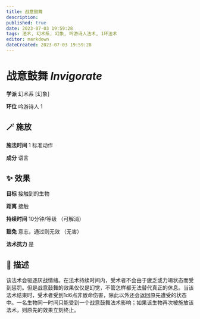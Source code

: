 ```yaml
---
title: 战意鼓舞
description: 
published: true
date: 2023-07-03 19:59:28
tags: 法术, 幻术系, 幻象, 吟游诗人法术, 1环法术
editor: markdown
dateCreated: 2023-07-03 19:59:28
---
```


# **战意鼓舞** *Invigorate*

**学派** 幻术系 \[幻象\] 

**环位** 吟游诗人 1

## 🪄 施放

**施法时间** 1 标准动作

**成分** 语言

## ✨ 效果 

**目标** 接触到的生物 

**距离** 接触  

**持续时间** 10分钟/等级 （可解消） 

**豁免** 意志，通过则无效 （无害）

**法术抗力** 是

## 📖 描述

该法术会驱逐厌战情绪。在法术持续时间内，受术者不会由于疲乏或力竭状态而受到惩罚。但是战意鼓舞的效果仅仅是幻觉，不管怎样都无法替代真正的休息。当该法术结束时，受术者受到1d6点非致命伤害，除此以外还会返回原先遭受的状态中。一名生物同一时间只能受到一个战意鼓舞法术影响；如果该生物再次被施放该法术，则原先的效果立刻终止。
    